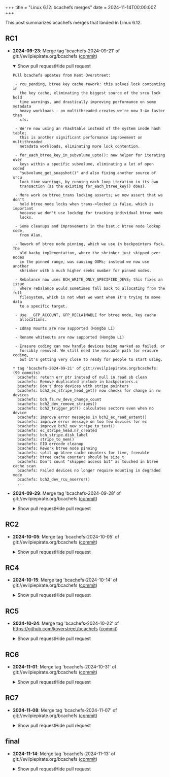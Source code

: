 +++
title = "Linux 6.12: bcachefs merges"
date = 2024-11-14T00:00:00Z
+++

This post summarizes bcachefs merges that landed in Linux 6.12.

## RC1

- **2024-09-23**: Merge tag 'bcachefs-2024-09-21' of git://evilpiepirate.org/bcachefs ([commit](https://git.kernel.org/torvalds/c/b3f391fddf3cfaadda59ec8da8fd17f4520bbf42))
  <details open>
  <summary><span class="summary-closed-label">Show pull request</span><span class="summary-open-label">Hide pull request</span></summary>

  ```text
  Pull bcachefs updates from Kent Overstreet:
  
   - rcu_pending, btree key cache rework: this solves lock contenting in
     the key cache, eliminating the biggest source of the srcu lock hold
     time warnings, and drastically improving performance on some metadata
     heavy workloads - on multithreaded creates we're now 3-4x faster than
     xfs.
  
   - We're now using an rhashtable instead of the system inode hash table;
     this is another significant performance improvement on multithreaded
     metadata workloads, eliminating more lock contention.
  
   - for_each_btree_key_in_subvolume_upto(): new helper for iterating over
     keys within a specific subvolume, eliminating a lot of open coded
     "subvolume_get_snapshot()" and also fixing another source of srcu
     lock time warnings, by running each loop iteration in its own
     transaction (as the existing for_each_btree_key() does).
  
   - More work on btree_trans locking asserts; we now assert that we don't
     hold btree node locks when trans->locked is false, which is important
     because we don't use lockdep for tracking individual btree node
     locks.
  
   - Some cleanups and improvements in the bset.c btree node lookup code,
     from Alan.
  
   - Rework of btree node pinning, which we use in backpointers fsck. The
     old hacky implementation, where the shrinker just skipped over nodes
     in the pinned range, was causing OOMs; instead we now use another
     shrinker with a much higher seeks number for pinned nodes.
  
   - Rebalance now uses BCH_WRITE_ONLY_SPECIFIED_DEVS; this fixes an issue
     where rebalance would sometimes fall back to allocating from the full
     filesystem, which is not what we want when it's trying to move data
     to a specific target.
  
   - Use __GFP_ACCOUNT, GFP_RECLAIMABLE for btree node, key cache
     allocations.
  
   - Idmap mounts are now supported (Hongbo Li)
  
   - Rename whiteouts are now supported (Hongbo Li)
  
   - Erasure coding can now handle devices being marked as failed, or
     forcibly removed. We still need the evacuate path for erasure coding,
     but it's getting very close to ready for people to start using.
  
  * tag 'bcachefs-2024-09-21' of git://evilpiepirate.org/bcachefs: (99 commits)
    bcachefs: return err ptr instead of null in read sb clean
    bcachefs: Remove duplicated include in backpointers.c
    bcachefs: Don't drop devices with stripe pointers
    bcachefs: bch2_ec_stripe_head_get() now checks for change in rw devices
    bcachefs: bch_fs.rw_devs_change_count
    bcachefs: bch2_dev_remove_stripes()
    bcachefs: bch2_trigger_ptr() calculates sectors even when no device
    bcachefs: improve error messages in bch2_ec_read_extent()
    bcachefs: improve error message on too few devices for ec
    bcachefs: improve bch2_new_stripe_to_text()
    bcachefs: ec_stripe_head.nr_created
    bcachefs: bch_stripe.disk_label
    bcachefs: stripe_to_mem()
    bcachefs: EIO errcode cleanup
    bcachefs: Rework btree node pinning
    bcachefs: split up btree cache counters for live, freeable
    bcachefs: btree cache counters should be size_t
    bcachefs: Don't count "skipped access bit" as touched in btree cache scan
    bcachefs: Failed devices no longer require mounting in degraded mode
    bcachefs: bch2_dev_rcu_noerror()
    ...
  ```
  </details>

- **2024-09-29**: Merge tag 'bcachefs-2024-09-28' of git://evilpiepirate.org/bcachefs ([commit](https://git.kernel.org/torvalds/c/9f9a53472452b83d44d5e1d77b6dea6eaa043204))
  <details>
  <summary><span class="summary-closed-label">Show pull request</span><span class="summary-open-label">Hide pull request</span></summary>

  ```text
  Pull more bcachefs updates from Kent Overstreet:
   "Assorted minor syzbot fixes, and for bigger stuff:
  
    Fix two disk accounting rewrite bugs:
  
     - Disk accounting keys use the version field of bkey so that journal
       replay can tell which updates have been applied to the btree.
  
       This is set in the transaction commit path, after we've gotten our
       journal reservation (and our time ordering), but the
       BCH_TRANS_COMMIT_skip_accounting_apply flag that journal replay
       uses was incorrectly skipping this for new updates generated prior
       to journal replay.
  
       This fixes the underlying cause of an assertion pop in
       disk_accounting_read.
  
     - A couple of fixes for disk accounting + device removal.
  
       Checking if acocunting replicas entries were marked in the
       superblock was being done at the wrong point, when deltas in the
       journal could still zero them out, and then additionally we'd try
       to add a missing replicas entry to the superblock without checking
       if it referred to an invalid (removed) device.
  
    A whole slew of repair fixes:
  
     - fix infinite loop in propagate_key_to_snapshot_leaves(), this fixes
       an infinite loop when repairing a filesystem with many snapshots
  
     - fix incorrect transaction restart handling leading to occasional
       "fsck counted ..." warnings
  
     - fix warning in __bch2_fsck_err() for bkey fsck errors
  
     - check_inode() in fsck now correctly checks if the filesystem was
       clean
  
     - there shouldn't be pending logged ops if the fs was clean, we now
       check for this
  
     - remove_backpointer() doesn't remove a dirent that doesn't actually
       point to the inode
  
     - many more fsck errors are AUTOFIX"
  
  * tag 'bcachefs-2024-09-28' of git://evilpiepirate.org/bcachefs: (35 commits)
    bcachefs: check_subvol_path() now prints subvol root inode
    bcachefs: remove_backpointer() now checks if dirent points to inode
    bcachefs: dirent_points_to_inode() now warns on mismatch
    bcachefs: Fix lost wake up
    bcachefs: Check for logged ops when clean
    bcachefs: BCH_FS_clean_recovery
    bcachefs: Convert disk accounting BUG_ON() to WARN_ON()
    bcachefs: Fix BCH_TRANS_COMMIT_skip_accounting_apply
    bcachefs: Check for accounting keys with bversion=0
    bcachefs: rename version -> bversion
    bcachefs: Don't delete unlinked inodes before logged op resume
    bcachefs: Fix BCH_SB_ERRS() so we can reorder
    bcachefs: Fix fsck warnings from bkey validation
    bcachefs: Move transaction commit path validation to as late as possible
    bcachefs: Fix disk accounting attempting to mark invalid replicas entry
    bcachefs: Fix unlocked access to c->disk_sb.sb in bch2_replicas_entry_validate()
    bcachefs: Fix accounting read + device removal
    bcachefs: bch_accounting_mode
    bcachefs: fix transaction restart handling in check_extents(), check_dirents()
    bcachefs: kill inode_walker_entry.seen_this_pos
    ...
  ```
  </details>

## RC2

- **2024-10-05**: Merge tag 'bcachefs-2024-10-05' of git://evilpiepirate.org/bcachefs ([commit](https://git.kernel.org/torvalds/c/8f602276d3902642fdc3429b548d73c745446601))
  <details>
  <summary><span class="summary-closed-label">Show pull request</span><span class="summary-open-label">Hide pull request</span></summary>

  ```text
  Pull bcachefs fixes from Kent Overstreet:
   "A lot of little fixes, bigger ones include:
  
     - bcachefs's __wait_on_freeing_inode() was broken in rc1 due to vfs
       changes, now fixed along with another lost wakeup
  
     - fragmentation LRU fixes; fsck now repairs successfully (this is the
       data structure copygc uses); along with some nice simplification.
  
     - Rework logged op error handling, so that if logged op replay errors
       (due to another filesystem error) we delete the logged op instead
       of going into an infinite loop)
  
     - Various small filesystem connectivitity repair fixes"
  
  * tag 'bcachefs-2024-10-05' of git://evilpiepirate.org/bcachefs:
    bcachefs: Rework logged op error handling
    bcachefs: Add warn param to subvol_get_snapshot, peek_inode
    bcachefs: Kill snapshot arg to fsck_write_inode()
    bcachefs: Check for unlinked, non-empty dirs in check_inode()
    bcachefs: Check for unlinked inodes with dirents
    bcachefs: Check for directories with no backpointers
    bcachefs: Kill alloc_v4.fragmentation_lru
    bcachefs: minor lru fsck fixes
    bcachefs: Mark more errors AUTOFIX
    bcachefs: Make sure we print error that causes fsck to bail out
    bcachefs: bkey errors are only AUTOFIX during read
    bcachefs: Create lost+found in correct snapshot
    bcachefs: Fix reattach_inode()
    bcachefs: Add missing wakeup to bch2_inode_hash_remove()
    bcachefs: Fix trans_commit disk accounting revert
    bcachefs: Fix bch2_inode_is_open() check
    bcachefs: Fix return type of dirent_points_to_inode_nowarn()
    bcachefs: Fix bad shift in bch2_read_flag_list()
  ```
  </details>

## RC4

- **2024-10-15**: Merge tag 'bcachefs-2024-10-14' of git://evilpiepirate.org/bcachefs ([commit](https://git.kernel.org/torvalds/c/bdc72765122356796aa72f6e99142cdf24254ce5))
  <details>
  <summary><span class="summary-closed-label">Show pull request</span><span class="summary-open-label">Hide pull request</span></summary>

  ```text
  Pull bcachefs fixes from Kent Overstreet:
  
   - New metadata version inode_has_child_snapshots
  
     This fixes bugs with handling of unlinked inodes + snapshots, in
     particular when an inode is reattached after taking a snapshot;
     deleted inodes now get correctly cleaned up across snapshots.
  
   - Disk accounting rewrite fixes
       - validation fixes for when a device has been removed
       - fix journal replay failing with "journal_reclaim_would_deadlock"
  
   - Some more small fixes for erasure coding + device removal
  
   - Assorted small syzbot fixes
  
  * tag 'bcachefs-2024-10-14' of git://evilpiepirate.org/bcachefs: (27 commits)
    bcachefs: Fix sysfs warning in fstests generic/730,731
    bcachefs: Handle race between stripe reuse, invalidate_stripe_to_dev
    bcachefs: Fix kasan splat in new_stripe_alloc_buckets()
    bcachefs: Add missing validation for bch_stripe.csum_granularity_bits
    bcachefs: Fix missing bounds checks in bch2_alloc_read()
    bcachefs: fix uaf in bch2_dio_write_done()
    bcachefs: Improve check_snapshot_exists()
    bcachefs: Fix bkey_nocow_lock()
    bcachefs: Fix accounting replay flags
    bcachefs: Fix invalid shift in member_to_text()
    bcachefs: Fix bch2_have_enough_devs() for BCH_SB_MEMBER_INVALID
    bcachefs: __wait_for_freeing_inode: Switch to wait_bit_queue_entry
    bcachefs: Check if stuck in journal_res_get()
    closures: Add closure_wait_event_timeout()
    bcachefs: Fix state lock involved deadlock
    bcachefs: Fix NULL pointer dereference in bch2_opt_to_text
    bcachefs: Release transaction before wake up
    bcachefs: add check for btree id against max in try read node
    bcachefs: Disk accounting device validation fixes
    bcachefs: bch2_inode_or_descendents_is_open()
    ...
  ```
  </details>

## RC5

- **2024-10-24**: Merge tag 'bcachefs-2024-10-22' of https://github.com/koverstreet/bcachefs ([commit](https://git.kernel.org/torvalds/c/c1e822754cc7f28b98c6897d62e8b47b4001e422))
  <details>
  <summary><span class="summary-closed-label">Show pull request</span><span class="summary-open-label">Hide pull request</span></summary>

  ```text
  Pull bcachefs fixes from Kent Overstreet:
   "Lots of hotfixes:
  
     - transaction restart injection has been shaking out a few things
  
     - fix a data corruption in the buffered write path on -ENOSPC, found
       by xfstests generic/299
  
     - Some small show_options fixes
  
     - Repair mismatches in inode hash type, seed: different snapshot
       versions of an inode must have the same hash/type seed, used for
       directory entries and xattrs. We were checking the hash seed, but
       not the type, and a user contributed a filesystem where the hash
       type on one inode had somehow been flipped; these fixes allow his
       filesystem to repair.
  
       Additionally, the hash type flip made some directory entries
       invisible, which were then recreated by userspace; so the hash
       check code now checks for duplicate non dangling dirents, and
       renames one of them if necessary.
  
     - Don't use wait_event_interruptible() in recovery: this fixes some
       filesystems failing to mount with -ERESTARTSYS
  
     - Workaround for kvmalloc not supporting > INT_MAX allocations,
       causing an -ENOMEM when allocating the sorted array of journal
       keys: this allows a 75 TB filesystem to mount
  
     - Make sure bch_inode_unpacked.bi_snapshot is set in the old inode
       compat path: this alllows Marcin's filesystem (in use since before
       6.7) to repair and mount"
  
  * tag 'bcachefs-2024-10-22' of https://github.com/koverstreet/bcachefs: (26 commits)
    bcachefs: Set bch_inode_unpacked.bi_snapshot in old inode path
    bcachefs: Mark more errors as AUTOFIX
    bcachefs: Workaround for kvmalloc() not supporting > INT_MAX allocations
    bcachefs: Don't use wait_event_interruptible() in recovery
    bcachefs: Fix __bch2_fsck_err() warning
    bcachefs: fsck: Improve hash_check_key()
    bcachefs: bch2_hash_set_or_get_in_snapshot()
    bcachefs: Repair mismatches in inode hash seed, type
    bcachefs: Add hash seed, type to inode_to_text()
    bcachefs: INODE_STR_HASH() for bch_inode_unpacked
    bcachefs: Run in-kernel offline fsck without ratelimit errors
    bcachefs: skip mount option handle for empty string.
    bcachefs: fix incorrect show_options results
    bcachefs: Fix data corruption on -ENOSPC in buffered write path
    bcachefs: bch2_folio_reservation_get_partial() is now better behaved
    bcachefs: fix disk reservation accounting in bch2_folio_reservation_get()
    bcachefS: ec: fix data type on stripe deletion
    bcachefs: Don't use commit_do() unnecessarily
    bcachefs: handle restarts in bch2_bucket_io_time_reset()
    bcachefs: fix restart handling in __bch2_resume_logged_op_finsert()
    ...
  ```
  </details>

## RC6

- **2024-11-01**: Merge tag 'bcachefs-2024-10-31' of git://evilpiepirate.org/bcachefs ([commit](https://git.kernel.org/torvalds/c/7b83601da470cfdb0a66eb9335fb6ec34d3dd876))
  <details>
  <summary><span class="summary-closed-label">Show pull request</span><span class="summary-open-label">Hide pull request</span></summary>

  ```text
  Pull bcachefs fixes from Kent Overstreet:
   "Various syzbot fixes, and the more notable ones:
  
     - Fix for pointers in an extent overflowing the max (16) on a
       filesystem with many devices: we were creating too many cached
       copies when moving data around. Now, we only create at most one
       cached copy if there's a promote target set.
  
       Caching will be a bit broken for reflinked data until 6.13: I have
       larger series queued up which significantly improves the plumbing
       for data options down into the extent (bch_extent_rebalance) to fix
       this.
  
     - Fix for deadlock on -ENOSPC on tiny filesystems
  
       Allocation from the partial open_bucket list wasn't correctly
       accounting partial open_buckets as free: this fixes the main cause
       of tests timing out in the automated tests"
  
  * tag 'bcachefs-2024-10-31' of git://evilpiepirate.org/bcachefs:
    bcachefs: Fix NULL ptr dereference in btree_node_iter_and_journal_peek
    bcachefs: fix possible null-ptr-deref in __bch2_ec_stripe_head_get()
    bcachefs: Fix deadlock on -ENOSPC w.r.t. partial open buckets
    bcachefs: Don't filter partial list buckets in open_buckets_to_text()
    bcachefs: Don't keep tons of cached pointers around
    bcachefs: init freespace inited bits to 0 in bch2_fs_initialize
    bcachefs: Fix unhandled transaction restart in fallocate
    bcachefs: Fix UAF in bch2_reconstruct_alloc()
    bcachefs: fix null-ptr-deref in have_stripes()
    bcachefs: fix shift oob in alloc_lru_idx_fragmentation
    bcachefs: Fix invalid shift in validate_sb_layout()
  ```
  </details>

## RC7

- **2024-11-08**: Merge tag 'bcachefs-2024-11-07' of git://evilpiepirate.org/bcachefs ([commit](https://git.kernel.org/torvalds/c/b5f1b488000068107869ab2553ab16b568f487b1))
  <details>
  <summary><span class="summary-closed-label">Show pull request</span><span class="summary-open-label">Hide pull request</span></summary>

  ```text
  Pull bcachefs fixes from Kent Overstreet:
   "Some trivial syzbot fixes, two more serious btree fixes found by
    looping single_devices.ktest small_nodes:
  
     - Topology error on split after merge, where we accidentaly picked
       the node being deleted for the pivot, resulting in an assertion pop
  
     - New nodes being preallocated were left on the freedlist, unlocked,
       resulting in them sometimes being accidentally freed: this dated
       from pre-cycle detector, when we could leave them locked. This
       should have resulted in more explosions and fireworks, but turned
       out to be surprisingly hard to hit because the preallocated nodes
       were being used right away.
  
       The fix for this is bigger than we'd like - reworking btree list
       handling was a bit invasive - but we've now got more assertions and
       it's well tested.
  
     - Also another mishandled transaction restart fix (in
       btree_node_prefetch) - we're almost done with those"
  
  * tag 'bcachefs-2024-11-07' of git://evilpiepirate.org/bcachefs:
    bcachefs: Fix UAF in __promote_alloc() error path
    bcachefs: Change OPT_STR max to be 1 less than the size of choices array
    bcachefs: btree_cache.freeable list fixes
    bcachefs: check the invalid parameter for perf test
    bcachefs: add check NULL return of bio_kmalloc in journal_read_bucket
    bcachefs: Ensure BCH_FS_may_go_rw is set before exiting recovery
    bcachefs: Fix topology errors on split after merge
    bcachefs: Ancient versions with bad bkey_formats are no longer supported
    bcachefs: Fix error handling in bch2_btree_node_prefetch()
    bcachefs: Fix null ptr deref in bucket_gen_get()
  ```
  </details>

## final

- **2024-11-14**: Merge tag 'bcachefs-2024-11-13' of git://evilpiepirate.org/bcachefs ([commit](https://git.kernel.org/torvalds/c/4abcd80f23357808b0444d261ed08e5a77dbaa9a))
  <details>
  <summary><span class="summary-closed-label">Show pull request</span><span class="summary-open-label">Hide pull request</span></summary>

  ```text
  Pull bcachefs fixes from Kent Overstreet:
   "This fixes one minor regression from the btree cache fixes (in the
    scan_for_btree_nodes repair path) - and the shutdown path fix is the
    big one here, in terms of bugs closed:
  
     - Assorted tiny syzbot fixes
  
     - Shutdown path fix: "bch2_btree_write_buffer_flush_going_ro()"
  
       The shutdown path wasn't flushing the btree write buffer, leading
       to shutting down while we still had operations in flight. This
       fixes a whole slew of syzbot bugs, and undoubtedly other strange
       heisenbugs.
  
  * tag 'bcachefs-2024-11-13' of git://evilpiepirate.org/bcachefs:
    bcachefs: Fix assertion pop in bch2_ptr_swab()
    bcachefs: Fix journal_entry_dev_usage_to_text() overrun
    bcachefs: Allow for unknown key types in backpointers fsck
    bcachefs: Fix assertion pop in topology repair
    bcachefs: Fix hidden btree errors when reading roots
    bcachefs: Fix validate_bset() repair path
    bcachefs: Fix missing validation for bch_backpointer.level
    bcachefs: Fix bch_member.btree_bitmap_shift validation
    bcachefs: bch2_btree_write_buffer_flush_going_ro()
  ```
  </details>
